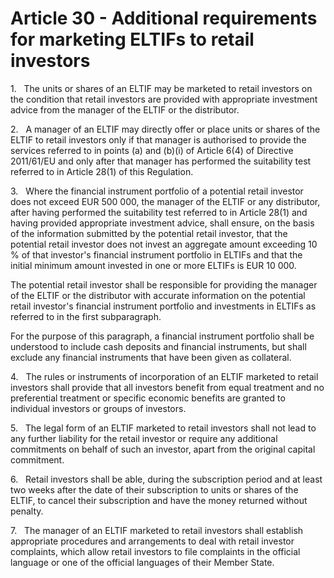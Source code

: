 # Article 30 - Additional requirements for marketing ELTIFs to retail investors


1.   The units or shares of an ELTIF may be marketed to retail investors on the condition that retail investors are provided with appropriate investment advice from the manager of the ELTIF or the distributor.

2.   A manager of an ELTIF may directly offer or place units or shares of the ELTIF to retail investors only if that manager is authorised to provide the services referred to in points (a) and (b)(i) of Article 6(4) of Directive 2011/61/EU and only after that manager has performed the suitability test referred to in Article 28(1) of this Regulation.

3.   Where the financial instrument portfolio of a potential retail investor does not exceed EUR 500 000, the manager of the ELTIF or any distributor, after having performed the suitability test referred to in Article 28(1) and having provided appropriate investment advice, shall ensure, on the basis of the information submitted by the potential retail investor, that the potential retail investor does not invest an aggregate amount exceeding 10 % of that investor's financial instrument portfolio in ELTIFs and that the initial minimum amount invested in one or more ELTIFs is EUR 10 000.

The potential retail investor shall be responsible for providing the manager of the ELTIF or the distributor with accurate information on the potential retail investor's financial instrument portfolio and investments in ELTIFs as referred to in the first subparagraph.

For the purpose of this paragraph, a financial instrument portfolio shall be understood to include cash deposits and financial instruments, but shall exclude any financial instruments that have been given as collateral.

4.   The rules or instruments of incorporation of an ELTIF marketed to retail investors shall provide that all investors benefit from equal treatment and no preferential treatment or specific economic benefits are granted to individual investors or groups of investors.

5.   The legal form of an ELTIF marketed to retail investors shall not lead to any further liability for the retail investor or require any additional commitments on behalf of such an investor, apart from the original capital commitment.

6.   Retail investors shall be able, during the subscription period and at least two weeks after the date of their subscription to units or shares of the ELTIF, to cancel their subscription and have the money returned without penalty.

7.   The manager of an ELTIF marketed to retail investors shall establish appropriate procedures and arrangements to deal with retail investor complaints, which allow retail investors to file complaints in the official language or one of the official languages of their Member State.

